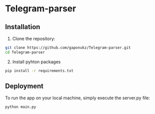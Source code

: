 # Telegram-parser

## Installation

1. Clone the repository:

```sh
git clone https://github.com/gaponukz/Telegram-parser.git
cd Telegram-parser
```

2. Install pyhton packages
```sh
pip install -r requirements.txt
```

## Deployment
To run the app on your local machine, simply execute the server.py file:
```sh
python main.py
```
